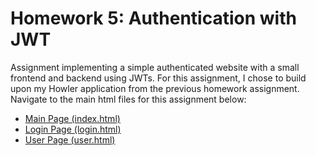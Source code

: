 # Homework 5: Authentication with JWT

Assignment implementing a simple authenticated website with a small frontend and backend using JWTs. For this assignment, I chose to build upon my Howler application from the previous homework assignment. Navigate to the main html files for this assignment below:

- [Main Page (index.html)](templates/index.html)
- [Login Page (login.html)](templates/login.html)
- [User Page (user.html)](templates/user.html)
